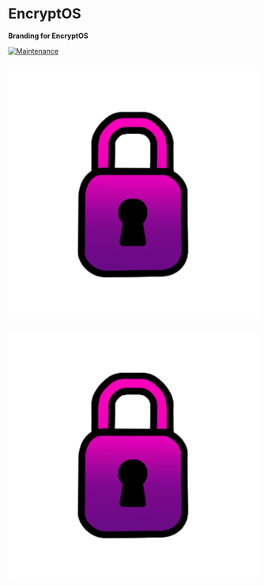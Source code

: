# EncryptOS

**Branding for EncryptOS**

[![Maintenance](https://img.shields.io/maintenance/yes/2022.svg)]()

![EncryptOS Logo](https://raw.githubusercontent.com/Encrypt-OS/encryptos-theming/main/encryptos-logo.png "EncryptOS Logo")
---
![EncryptOS Logo](https://raw.githubusercontent.com/Encrypt-OS/encryptos-theming/main/encryptos-icon.png "EncryptOS Icon")